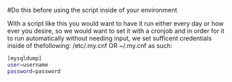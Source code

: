 #Do this before using the script inside of your environment 

With a script like this you would want to have it run either every day or how ever you desire, so we would want to set it with a cronjob and in order for it to run automatically without needing input, we set sufficent credentials inside of thefollowing: /etc/.my.cnf OR ~/.my.cnf as such: 
 
```bash
[mysqldump]
user=username
password=password
```
